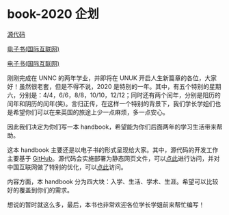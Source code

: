 # book-2020 企划

[源代码](https://github.com/Ningbo-Mentor-Scheme/book-2020/)

[电子书(国际互联网)](https://ningbo-mentor-scheme.github.io/book-2020/Chap01-Entry/registration.html)

[电子书(国际互联网)](https://book-2020.xn--fiq11i94a41krc45o.com:2020/)

刚刚完成在 UNNC 的两年学业，并即将在 UNUK 开启人生新篇章的各位，大家好！虽然很老套，但是不得不说，2020 是特别的一年。其中，有五个特别的星期六，分别是：4/4，6/6，8/8，10/10，12/12；同时还有两个闰年，分别是阳历的闰年和阴历的闰年(笑)。言归正传，在这样一个特别的背景下，我们学长学姐们也是希望你们可以在来英国的旅途上少一点麻烦，多一点安心。

因此我们决定为你们写一本 handbook，希望能为你们后面两年的学习生活带来帮助。

这本 handbook 主要还是以电子书的形式呈现给大家。其中，源代码的开发工作主要基于 [GitHub](https://github.com/Ningbo-Mentor-Scheme/book-2020/)。源代码会实施部署为静态网页文件，可以[点此](https://ningbo-mentor-scheme.github.io/book-2020/Chap01-Entry/registration.html)进行访问，并对中国互联网做了特别的优化，可以[点此](https://book-2020.xn--fiq11i94a41krc45o.com:2020/)访问。

内容方面，本 handbook 分为四大块：入学、生活、学术、生涯。希望可以比较好的覆盖到你们的需求。

想说的暂时就这么多，最后，本书也非常欢迎各位学长学姐前来帮忙编写！